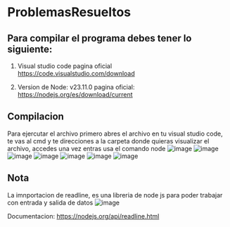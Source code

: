 # ProblemasResueltos

## Para compilar el programa debes tener lo siguiente: 

1) Visual studio code pagina oficial
https://code.visualstudio.com/download

3) Version de Node: v23.11.0 pagina oficial:
https://nodejs.org/es/download/current


## Compilacion
Para ejercutar el archivo primero abres el archivo en tu visual studio code, te vas al cmd y te direcciones a la carpeta donde quieras visualizar el archivo, accedes una vez entras  usa el comando node <nombredelarchivo>
![image](https://github.com/user-attachments/assets/6f380e81-246d-473c-8e5d-7da8552f68f4)
![image](https://github.com/user-attachments/assets/f8f8d7fb-515c-4061-8f19-34b265da5863)
![image](https://github.com/user-attachments/assets/305985df-e552-4355-8ae7-686be54e5329)
![image](https://github.com/user-attachments/assets/ae2d2e1f-0414-4ce1-ab28-eaf084e5e32a)
![image](https://github.com/user-attachments/assets/0a999778-9f52-456d-baae-ec0eed24f673)
![image](https://github.com/user-attachments/assets/d1d824e5-6f21-42ac-be4f-34f822122eb7)
![image](https://github.com/user-attachments/assets/b097cc0e-4823-4af1-a3c6-6f0ab197a5ff)


## Nota 
La imnportacion de readline, es una libreria de node js para poder trabajar con entrada y salida de datos
![image](https://github.com/user-attachments/assets/0ee0563e-0cd5-45c0-8e5f-71b5324cf577)

Documentacion: https://nodejs.org/api/readline.html
